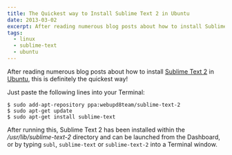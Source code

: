 ```yaml
---
title: The Quickest way to Install Sublime Text 2 in Ubuntu
date: 2013-03-02
excerpt: After reading numerous blog posts about how to install Sublime Text 2 in Ubuntu, this is definitely the quickest way!
tags:
  - linux
  - sublime-text
  - ubuntu
---
```

After reading numerous blog posts about how to install [Sublime Text 2](http://www.sublimetext.com/2 "Sublime Text 2") in [Ubuntu](http://www.ubuntu.com/2 "Ubuntu"), this is definitely the quickest way!

Just paste the following lines into your Terminal:

```language-bash
$ sudo add-apt-repository ppa:webupd8team/sublime-text-2
$ sudo apt-get update
$ sudo apt-get install sublime-text
```

After running this, Sublime Text 2 has been installed within the */usr/lib/sublime-text-2* directory and can be launched from the Dashboard, or by typing `subl`, `sublime-text` or `sublime-text-2` into a Terminal window.
